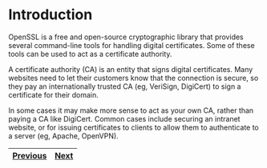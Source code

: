 # Introduction
OpenSSL is a free and open-source cryptographic library that provides several command-line tools for handling digital certificates. Some of these tools can be used to act as a certificate authority.

A certificate authority (CA) is an entity that signs digital certificates. Many websites need to let their customers know that the connection is secure, so they pay an internationally trusted CA (eg, VeriSign, DigiCert) to sign a certificate for their domain.

In some cases it may make more sense to act as your own CA, rather than paying a CA like DigiCert. Common cases include securing an intranet website, or for issuing certificates to clients to allow them to authenticate to a server (eg, Apache, OpenVPN).

| [Previous](../README.md) | [Next](../create-the-root-pair/README.md) |
| :----------------------- | ----------------------------------------: |
